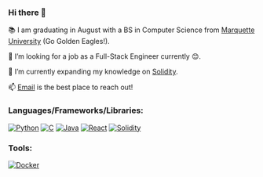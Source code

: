 ### Hi there 👋

📚 I am graduating in August with a BS in Computer Science from [Marquette University](https://www.marquette.edu/) (Go Golden Eagles!).

💼 I’m looking for a job as a Full-Stack Engineer currently 😊.

🌱 I’m currently expanding my knowledge on [Solidity](https://soliditylang.org/).

📫 [Email](mailto:kevinoconnell42@gmail.com) is the best place to reach out!

### Languages/Frameworks/Libraries:

<p align="left">
	<a href="https://www.python.org/"><img src="https://img.shields.io/badge/Python-3776AB?style=for-the-badge&logo=python&logoColor=white" alt="Python" /></a>
	<a href="https://www.geeksforgeeks.org/c-language-set-1-introduction/"><img src="https://img.shields.io/badge/C-00599C?style=for-the-badge&logo=c&logoColor=white" alt="C" /></a>
	<a href="https://docs.oracle.com/javase/8/docs/technotes/guides/language/index.html"><img src="https://img.shields.io/badge/Java-ED8B00?style=for-the-badge&logo=java&logoColor=white" alt="Java" /></a>
	<a href="https://reactjs.org/"><img src="https://img.shields.io/badge/React-20232A?style=for-the-badge&logo=react&logoColor=61DAFB" alt="React" /></a>
	<a href="https://docs.soliditylang.org/en/v0.8.15/#"><img src="https://img.shields.io/badge/Solidity-e6e6e6?style=for-the-badge&logo=solidity&logoColor=black" alt="Solidity" /></a>
</p>

### Tools:

<p align="left">
	<a href="https://www.docker.com/"><img src="https://img.shields.io/badge/Docker-2CA5E0?style=for-the-badge&logo=docker&logoColor=white" alt="Docker" /></a>
</p>
